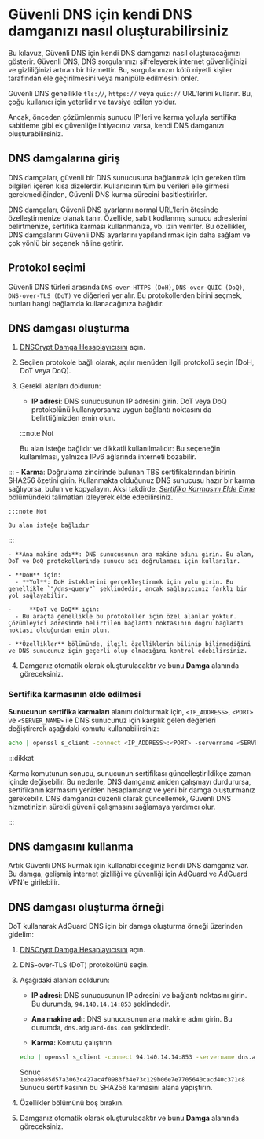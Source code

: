 # Güvenli DNS için kendi DNS damganızı nasıl oluşturabilirsiniz

Bu kılavuz, Güvenli DNS için kendi DNS damganızı nasıl oluşturacağınızı gösterir. Güvenli DNS, DNS sorgularınızı şifreleyerek internet güvenliğinizi ve gizliliğinizi artıran bir hizmettir. Bu, sorgularınızın kötü niyetli kişiler tarafından ele geçirilmesini veya manipüle edilmesini önler.

Güvenli DNS genellikle `tls://`, `https://` veya `quic://` URL'lerini kullanır. Bu, çoğu kullanıcı için yeterlidir ve tavsiye edilen yoldur.

Ancak, önceden çözümlenmiş sunucu IP'leri ve karma yoluyla sertifika sabitleme gibi ek güvenliğe ihtiyacınız varsa, kendi DNS damganızı oluşturabilirsiniz.

## DNS damgalarına giriş

DNS damgaları, güvenli bir DNS sunucusuna bağlanmak için gereken tüm bilgileri içeren kısa dizelerdir. Kullanıcının tüm bu verileri elle girmesi gerekmediğinden, Güvenli DNS kurma sürecini basitleştirirler.

DNS damgaları, Güvenli DNS ayarlarını normal URL'lerin ötesinde özelleştirmenize olanak tanır. Özellikle, sabit kodlanmış sunucu adreslerini belirtmenize, sertifika karması kullanmanıza, vb. izin verirler. Bu özellikler, DNS damgalarını Güvenli DNS ayarlarını yapılandırmak için daha sağlam ve çok yönlü bir seçenek hâline getirir.

## Protokol seçimi

Güvenli DNS türleri arasında `DNS-over-HTTPS (DoH)`, `DNS-over-QUIC (DoQ)`, `DNS-over-TLS (DoT)` ve diğerleri yer alır. Bu protokollerden birini seçmek, bunları hangi bağlamda kullanacağınıza bağlıdır.

## DNS damgası oluşturma

1. [DNSCrypt Damga Hesaplayıcısını](https://dnscrypt.info/stamps/) açın.

2. Seçilen protokole bağlı olarak, açılır menüden ilgili protokolü seçin (DoH, DoT veya DoQ).

3. Gerekli alanları doldurun:
    - **IP adresi**: DNS sunucusunun IP adresini girin. DoT veya DoQ protokolünü kullanıyorsanız uygun bağlantı noktasını da belirttiğinizden emin olun.

    :::note Not

    Bu alan isteğe bağlıdır ve dikkatli kullanılmalıdır: Bu seçeneğin kullanılması, yalnızca IPv6 ağlarında interneti bozabilir.


:::
    - **Karma**: Doğrulama zincirinde bulunan TBS sertifikalarından birinin SHA256 özetini girin. Kullanmakta olduğunuz DNS sunucusu hazır bir karma sağlıyorsa, bulun ve kopyalayın. Aksi takdirde, [*Sertifika Karmasını Elde Etme*](#obtaining-the-certificate-hash) bölümündeki talimatları izleyerek elde edebilirsiniz.

    :::note Not

    Bu alan isteğe bağlıdır


:::

    - **Ana makine adı**: DNS sunucusunun ana makine adını girin. Bu alan, DoT ve DoQ protokollerinde sunucu adı doğrulaması için kullanılır.

    - **DoH** için:
      - **Yol**: DoH isteklerini gerçekleştirmek için yolu girin. Bu genellikle `"/dns-query"` şeklindedir, ancak sağlayıcınız farklı bir yol sağlayabilir.

    -     **DoT ve DoQ** için:
      - Bu araçta genellikle bu protokoller için özel alanlar yoktur. Çözümleyici adresinde belirtilen bağlantı noktasının doğru bağlantı noktası olduğundan emin olun.

    - **Özellikler** bölümünde, ilgili özelliklerin bilinip bilinmediğini ve DNS sunucunuz için geçerli olup olmadığını kontrol edebilirsiniz.

4. Damganız otomatik olarak oluşturulacaktır ve bunu **Damga** alanında göreceksiniz.

### Sertifika karmasının elde edilmesi

**Sunucunun sertifika karmaları** alanını doldurmak için, `<IP_ADDRESS>`, `<PORT>` ve `<SERVER_NAME>` ile DNS sunucunuz için karşılık gelen değerleri değiştirerek aşağıdaki komutu kullanabilirsiniz:

```bash
echo | openssl s_client -connect <IP_ADDRESS>:<PORT> -servername <SERVER_NAME> 2>/dev/null | openssl x509 -outform der | openssl asn1parse -inform der -strparse 4 -noout -out - | openssl dgst -sha256
```

:::dikkat

Karma komutunun sonucu, sunucunun sertifikası güncelleştirildikçe zaman içinde değişebilir. Bu nedenle, DNS damganız aniden çalışmayı durdurursa, sertifikanın karmasını yeniden hesaplamanız ve yeni bir damga oluşturmanız gerekebilir. DNS damganızı düzenli olarak güncellemek, Güvenli DNS hizmetinizin sürekli güvenli çalışmasını sağlamaya yardımcı olur.

:::

## DNS damgasını kullanma

Artık Güvenli DNS kurmak için kullanabileceğiniz kendi DNS damganız var. Bu damga, gelişmiş internet gizliliği ve güvenliği için AdGuard ve AdGuard VPN'e girilebilir.

## DNS damgası oluşturma örneği

DoT kullanarak AdGuard DNS için bir damga oluşturma örneği üzerinden gidelim:

1. [DNSCrypt Damga Hesaplayıcısını](https://dnscrypt.info/stamps/) açın.

2. DNS-over-TLS (DoT) protokolünü seçin.

3. Aşağıdaki alanları doldurun:

    - **IP adresi**: DNS sunucusunun IP adresini ve bağlantı noktasını girin. Bu durumda, `94.140.14.14:853` şeklindedir.

    - **Ana makine adı**: DNS sunucusunun ana makine adını girin. Bu durumda, `dns.adguard-dns.com` şeklindedir.

    - **Karma**: Komutu çalıştırın

    ```bash
    echo | openssl s_client -connect 94.140.14.14:853 -servername dns.adguard-dns.com 2>/dev/null | openssl x509 -outform der | openssl asn1parse -inform der -strparse 4 -noout -out - | openssl dgst -sha256
    ```

    Sonuç `1ebea9685d57a3063c427ac4f0983f34e73c129b06e7e7705640cacd40c371c8` Sunucu sertifikasının bu SHA256 karmasını alana yapıştırın.

4. Özellikler bölümünü boş bırakın.

5. Damganız otomatik olarak oluşturulacaktır ve bunu **Damga** alanında göreceksiniz.
